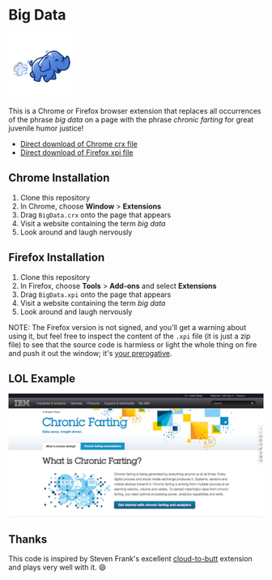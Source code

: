 # Big Data

![](https://raw.githubusercontent.com/brianshumate/big-data/master/share/big-data.png)

This is a Chrome or Firefox browser extension that replaces all occurrences 
of the phrase *big data* on a page with the phrase *chronic farting* for
great juvenile humor justice!

- [Direct download of Chrome crx file](https://github.com/brianshumate/chronic-flatulence/blob/master/BigData.crx?raw=true)
- [Direct download of Firefox xpi file](https://github.com/brianshumate/big-data/blob/master/BigData.xpi?raw=true)

## Chrome Installation

1. Clone this repository
2. In Chrome, choose **Window** > **Extensions**
3. Drag `BigData.crx` onto the page that appears
4. Visit a website containing the term *big data*
5. Look around and laugh nervously

## Firefox Installation

1. Clone this repository
2. In Firefox, choose **Tools** > **Add-ons** and select **Extensions**
3. Drag `BigData.xpi` onto the page that appears
4. Visit a website containing the term *big data*
5. Look around and laugh nervously

NOTE: The Firefox version is not signed, and you'll get a warning about using
it, but feel free to inspect the content of the `.xpi` file (it is just a
zip file) to see that the source code is harmless or light the whole thing on
fire and push it out the window; it's [your prerogative](https://www.youtube.com/watch?v=5cDLZqe735k).

## LOL Example

![](https://raw.githubusercontent.com/brianshumate/big-data/master/share/screen-shot.png)

## Thanks

This code is inspired by Steven Frank's excellent
[cloud-to-butt](https://github.com/panicsteve/cloud-to-butt) extension and
plays very well with it. :smile:
